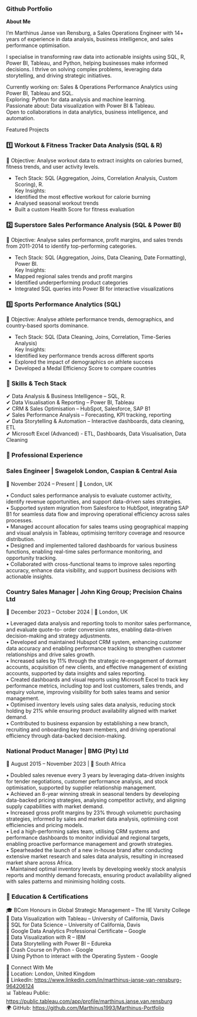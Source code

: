 ### Github Portfolio

**About Me**

I’m Marthinus Janse van Rensburg, a Sales Operations Engineer with 14+ years of experience in data analysis, business intelligence, and sales performance optimisation.

I specialise in transforming raw data into actionable insights using SQL, R, Power BI, Tableau, and Python, helping businesses make informed decisions. I thrive on solving complex problems, leveraging data storytelling, and driving strategic initiatives.

Currently working on: Sales & Operations Performance Analytics using Power BI, Tableau and SQL.  
Exploring: Python for data analysis and machine learning.  
Passionate about: Data visualization with Power BI & Tableau.  
Open to collaborations in data analytics, business intelligence, and automation.

Featured Projects

### 1️⃣ Workout & Fitness Tracker Data Analysis (SQL & R)
📌 Objective: Analyse workout data to extract insights on calories burned, fitness trends, and user activity levels.  
- Tech Stack: SQL (Aggregation, Joins, Correlation Analysis, Custom Scoring), R.  
  Key Insights:  
- Identified the most effective workout for calorie burning  
- Analysed seasonal workout trends  
- Built a custom Health Score for fitness evaluation  

### 2️⃣ Superstore Sales Performance Analysis (SQL & Power BI)  
📌 Objective: Analyse sales performance, profit margins, and sales trends from 2011-2014 to identify top-performing categories.  
- Tech Stack: SQL (Aggregation, Joins, Data Cleaning, Date Formatting), Power BI.  
  Key Insights:  
- Mapped regional sales trends and profit margins  
- Identified underperforming product categories  
- Integrated SQL queries into Power BI for interactive visualizations  

### 3️⃣ Sports Performance Analytics (SQL)  
📌 Objective: Analyse athlete performance trends, demographics, and country-based sports dominance.  
- Tech Stack: SQL (Data Cleaning, Joins, Correlation, Time-Series Analysis)  
  Key Insights:  
- Identified key performance trends across different sports  
- Explored the impact of demographics on athlete success  
- Developed a Medal Efficiency Score to compare countries  

### 📌 Skills & Tech Stack  
✔ Data Analysis & Business Intelligence – SQL, R.  
✔ Data Visualisation & Reporting – Power BI, Tableau  
✔ CRM & Sales Optimisation – HubSpot, Salesforce, SAP B1  
✔ Sales Performance Analysis – Forecasting, KPI tracking, reporting  
✔ Data Storytelling & Automation – Interactive dashboards, data cleaning, ETL  
✔ Microsoft Excel (Advanced) - ETL, Dashboards, Data Visualisation, Data Cleaning  

### 💼 Professional Experience  

### Sales Engineer | Swagelok London, Caspian & Central Asia
📅 November 2024 – Present | 📍 London, UK  

• Conduct sales performance analysis to evaluate customer activity, identify revenue opportunities,
and support data-driven sales strategies.  
• Supported system migration from Salesforce to HubSpot, integrating SAP B1 for seamless data
flow and improving operational efficiency across sales processes.  
• Managed account allocation for sales teams using geographical mapping and visual analysis in
Tableau, optimising territory coverage and resource distribution.  
• Designed and implemented tailored dashboards for various business functions, enabling real-time
sales performance monitoring, and opportunity tracking.  
• Collaborated with cross-functional teams to improve sales reporting accuracy, enhance data
visibility, and support business decisions with actionable insights.   

### Country Sales Manager | John King Group; Precision Chains Ltd
📅 December 2023 – October 2024 | 📍 London, UK

• Leveraged data analysis and reporting tools to monitor sales performance, and evaluate quote-to-
order conversion rates, enabling data-driven decision-making and strategy adjustments.  
• Developed and maintained Hubspot CRM system, enhancing customer data accuracy and enabling
performance tracking to strengthen customer relationships and drive sales growth.  
• Increased sales by 11% through the strategic re-engagement of dormant accounts, acquisition of
new clients, and effective management of existing accounts, supported by data insights and sales
reporting.  
• Created dashboards and visual reports using Microsoft Excel to track key performance metrics,
including top and lost customers, sales trends, and enquiry volume, improving visibility for both
sales teams and senior management.  
• Optimised inventory levels using sales data analysis, reducing stock holding by 21% while ensuring
product availability aligned with market demand.  
• Contributed to business expansion by establishing a new branch, recruiting and onboarding key
team members, and driving operational efficiency through data-backed decision-making.  

### National Product Manager | BMG (Pty) Ltd
📅 August 2015 – November 2023 | 📍 South Africa

• Doubled sales revenue every 3 years by leveraging data-driven insights for tender negotiations,
customer performance analysis, and stock optimisation, supported by supplier relationship
management.  
• Achieved an 8-year winning streak in seasonal tenders by developing data-backed pricing
strategies, analysing competitor activity, and aligning supply capabilities with market demand.  
• Increased gross profit margins by 23% through volumetric purchasing strategies, informed by sales
and market data analysis, optimising cost efficiencies and pricing models.  
• Led a high-performing sales team, utilising CRM systems and performance dashboards to monitor
individual and regional targets, enabling proactive performance management and growth strategies.  
• Spearheaded the launch of a new in-house brand after conducting extensive market research and
sales data analysis, resulting in increased market share across Africa.  
• Maintained optimal inventory levels by developing weekly stock analysis reports and monthly
demand forecasts, ensuring product availability aligned with sales patterns and minimising holding
costs.  

### 📜 Education & Certifications

🎓 BCom Honours in Global Strategic Management – The IIE Varsity College  
📜 Data Visualization with Tableau – University of California, Davis  
📜 SQL for Data Science – University of California, Davis  
📜 Google Data Analytics Professional Certificate – Google  
📜 Data Visualization with R – IBM  
📜 Data Storytelling with Power BI – Edureka  
📜 Crash Course on Python - Google  
📜 Using Python to interact with the Operating System - Google  

🔗 Connect With Me  
📍 Location: London, United Kingdom  
🔗 LinkedIn: https://www.linkedin.com/in/marthinus-janse-van-rensburg-964206124  
📊 Tableau Public: https://public.tableau.com/app/profile/marthinus.janse.van.rensburg  
🌍 GitHub: https://github.com/Marthinus1993/Marthinus-Portfolio  
